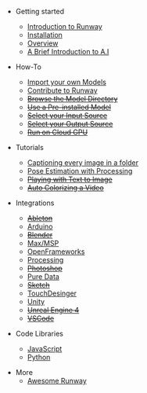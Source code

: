 * Getting started
    * [Introduction to Runway](/)
    * [Installation](installation.md)
    * [Overview](overview.md)
    * [A Brief Introduction to A.I](intro-to-ai.md)

* How-To
    * [Import your own Models](importing.md)
    * [Contribute to Runway](contribute.md)
    * [~~Browse the Model Directory~~](browse-model-directory.md)
    * [~~Use a Pre-installed Model~~](use-pre-installed-model.md)
    * [~~Select your Input Source~~](input-source.md)
    * [~~Select your Output Source~~](output-source.md)
    * [~~Run on Cloud GPU~~](cloud-gpu.md)

* Tutorials
    * [Captioning every image in a folder](tutorial_im2txt.md)
    * [Pose Estimation with Processing](tutorial_posenet_processing.md)
    * [~~Playing with Text to Image~~](tutorial_t2i.md)
    * [~~Auto Colorizing a Video~~](tutorial_colorzing_video.md)

* Integrations 
    * [~~Ableton~~](#)
    * [Arduino](https://github.com/runwayml/examples_arduino)
    * [~~Blender~~](#)
    * [Max/MSP](https://github.com/runwayml/examples_maxmsp)
    * [OpenFrameworks](https://github.com/runwayml/examples_openFrameworks)
    * [Processing](https://github.com/runwayml/examples_processing)
    * [~~Photoshop~~](#)
    * [Pure Data](https://github.com/runwayml/examples_puredata)
    * [~~Sketch~~](#)
    * [TouchDesinger](https://github.com/runwayml/examples_touchDesigner)
    * [Unity](https://github.com/runwayml/examples_unity)
    * [~~Unreal Engine 4~~](#)
    * [~~VSCode~~](#)

* Code Libraries
    * [JavaScript](https://github.com/runwayml/javascript)
    * [Python](https://github.com/runwayml/python)

<!--
* Technical Reference

    * Input Data
        * [HTTP](deploy.md)
        * [OSC](helpers.md)
    * Output Data
        * [HTTP](deploy.md)
        * [OSC](helpers.md)
     -->

* More
    * [Awesome Runway](https://github.com/runwayml/awesome-runway)

